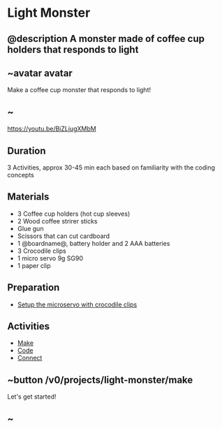 # Light Monster

## @description A monster made of coffee cup holders that responds to light

## ~avatar avatar

Make a coffee cup monster that responds to light!

## ~

https://youtu.be/BiZLjugXMbM

## Duration

3 Activities, approx 30-45 min each based on familiarity with the coding concepts

## Materials

* 3 Coffee cup holders (hot cup sleeves)
* 2 Wood coffee strirer sticks
* Glue gun
* Scissors that can cut cardboard
* 1 @boardname@, battery holder and 2 AAA batteries
* 3 Crocodile clips
* 1 micro servo 9g SG90
* 1 paper clip

## Preparation

* [Setup the microservo with crocodile clips](/device/servo)

## Activities

* [Make](/projects/light-monster/make) 
* [Code](/projects/light-monster/code) 
* [Connect](/projects/light-monster/connect) 

## ~button /v0/projects/light-monster/make

Let's get started!

## ~